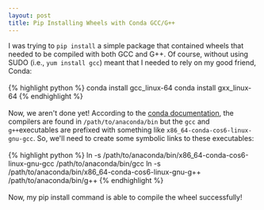 ```yaml
---
layout: post
title: Pip Installing Wheels with Conda GCC/G++
---
```


<!--
<img class="img-left" align="left" src="{{ site.url }}/images/">
-->

I was trying to `pip install` a simple package that contained wheels that needed to be compiled with both GCC and G++. Of course, without using SUDO (i.e., `yum install gcc`) meant that I needed to rely on my good friend, Conda:
<br><br>
{% highlight python %}
conda install gcc_linux-64
conda install gxx_linux-64
{% endhighlight %}
<br><br>
Now, we aren't done yet! According to the <a href="https://conda.io/docs/user-guide/tasks/build-packages/compiler-tools.html">conda documentation</a>, the compilers are found in `/path/to/anaconda/bin` but the `gcc` and `g++`executables are prefixed with something like `x86_64-conda-cos6-linux-gnu-gcc`. So, we'll need to create some symbolic links to these executables:
<br><br>
{% highlight python %}
ln -s /path/to/anaconda/bin/x86_64-conda-cos6-linux-gnu-gcc /path/to/anaconda/bin/gcc
ln -s /path/to/anaconda/bin/x86_64-conda-cos6-linux-gnu-g++ /path/to/anaconda/bin/g++
{% endhighlight %}
<br><br>
Now, my pip install command is able to compile the wheel successfully! 
